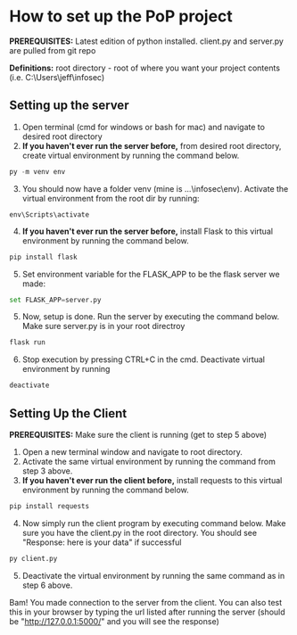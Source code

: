 # How to set up the PoP project
**PREREQUISITES:** Latest edition of python installed. client.py and server.py are pulled from git repo

**Definitions:** root directory - root of where you want your project contents (i.e. C:\Users\jeff\infosec)
## Setting up the server
1. Open terminal (cmd for windows or bash for mac) and navigate to desired root directory
2. **If you haven't ever run the server before,** from desired root directory, create virtual environment by running the command below. 
```python
py -m venv env
```
3. You should now have a folder venv (mine is ...\infosec\env). Activate the virtual environment from the root dir by running: 
```
env\Scripts\activate 
```
4. **If you haven't ever run the server before,** install Flask to this virtual environment by running the command below.
```python
pip install flask 
```
5. Set environment variable for the FLASK_APP to be the flask server we made:
```python
set FLASK_APP=server.py
```
5. Now, setup is done. Run the server by executing the command below. Make sure server.py is in your root directroy
```python
flask run
```
6. Stop execution by pressing CTRL+C in the cmd. Deactivate virtual environment by running 
```python
deactivate
```

## Setting Up the Client
**PREREQUISITES:** Make sure the client is running (get to step 5 above)
1. Open a new terminal window and navigate to root directory.
2. Activate the same virtual environment by running the command from step 3 above.
3. **If you haven't ever run the client before,** install requests to this virtual environment by running the command below.
```python
pip install requests 
```
4. Now simply run the client program by executing command below. Make sure you have the client.py in the root directory. You should see "Response: here is your data" if successful
```python
py client.py
```
5. Deactivate the virtual environment by running the same command as in step 6 above.

Bam! You made connection to the server from the client. You can also test this in your browser by typing the url listed after running the server (should be "http://127.0.0.1:5000/" and you will see the response)
